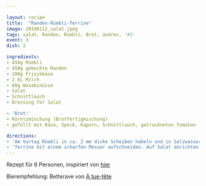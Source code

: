 ```yaml
---

layout: recipe
title:  "Randen-Rüebli-Terrine"
image: 20190112_salat.jpeg
tags: salat, Randen, Rüebli, Brot, andres, '#3'
event: 3
dish: 2

ingredients:
- 450g Rüebli
- 450g gekochte Randen
- 200g Frischkäse
- 2 EL Milch
- 60g Wasabinüsse
- Salat
- Schnittlauch
- Dressing für Salat

- 'Brot:'
- Körnlimischung (Brotfertigmischung)
- gefüllt mit Käse, Speck, Kapern, Schnittlauch, getrockneten Tomaten

directions:
- 'Am Vortag Rüebli in ca. 2 mm dicke Scheiben hobeln und in Salzwasser ca. 3 Minuten bissfest kochen. Abgiessen und abtropfen lassen. Randen schälen und in ca. 2 mm dicke Scheiben hobeln. Frischkäse und Milch aufschlagen. Form mit Klarsichtfolie auslegen. Formboden mit Rüeblischeiben auslegen. Ca. 1 EL Frischkäsemasse dünn darauf verteilen und glatt streichen. So weiterfahren, bis die Rüebli aufgebraucht sind. Auf dieselbe Weise Randen einschichten. Terrine mit Klarsichtfolie abdecken und beschweren. Über Nacht fest werden lassen.'
- 'Terrine mit einem scharfen Messer aufschneiden. Auf Salat anrichten. Nüsse grob hacken und mit Schnittlauch dekorieren.'
---
```


Rezept für 6 Personen, inspiriert von [hier](https://migusto.migros.ch/de/rezepte/randen-rueebli-terrine)

Bierempfehlung: Betterave von [À tue-tête](https://www.facebook.com/attbrasserie)
